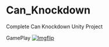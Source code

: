 # Can_Knockdown
 Complete Can Knockdown Unity Project

GamePlay
<a href="https://imgflip.com/gif/41f3ai"><img src="https://imgflip.com/embed/41f3ai" title="Imgflip"/></a>
